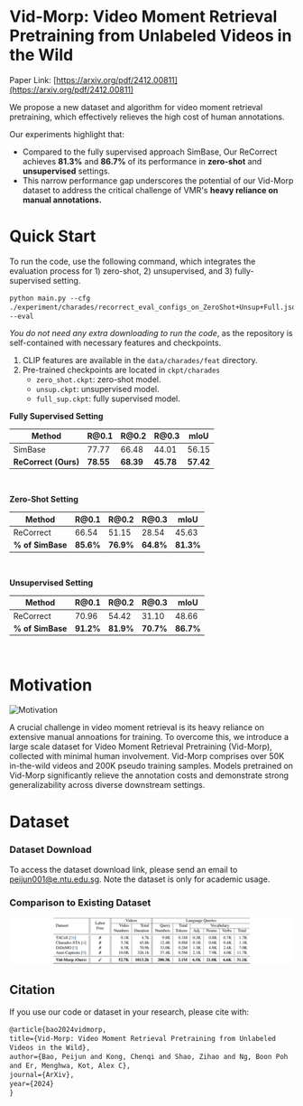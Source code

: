# Vid-Morp: Video Moment Retrieval Pretraining from Unlabeled Videos in the Wild

<!--
**TLDR:**
We propose a novel pretraining dataset and algorithm for video moment retrieval that effectively reduces annotation costs.


## TLDR 
1. To reduce manual annotation costs for grounding, we introduce a large scale dataset collected with minimal human involvement for video moment retrieval pretraining.
2. We propose the ReCorrect algorithm
-->


Paper Link: [https://arxiv.org/pdf/2412.00811](https://arxiv.org/pdf/2412.00811)

We propose a new dataset and algorithm for video moment retrieval pretraining, which effectively relieves the high cost of human annotations.

Our experiments highlight that:
- Compared to the fully supervised approach SimBase, Our ReCorrect achieves **81.3%** and **86.7%**  of its performance  in  **zero-shot** and **unsupervised** settings.
- This narrow performance gap underscores the potential of our Vid-Morp dataset to address the critical challenge of VMR's **heavy reliance on manual annotations.**

# Quick Start

To run the code, use the following command, which integrates the evaluation process for 1) zero-shot, 2) unsupervised, and 3) fully-supervised setting.
```shell script
python main.py --cfg ./experiment/charades/recorrect_eval_configs_on_ZeroShot+Unsup+Full.json --eval
```

*You do not need any extra downloading to run the code*, as the repository is self-contained with necessary features and checkpoints. 
1. CLIP features are available in the `data/charades/feat` directory.
2. Pre-trained checkpoints are located in `ckpt/charades`
    - `zero_shot.ckpt`: zero-shot model.
    - `unsup.ckpt`: unsupervised model.
    - `full_sup.ckpt`: fully supervised model.
    
**Fully Supervised Setting**

| Method | R\@0.1 | R\@0.2 | R\@0.3 | mIoU |
| ---- | ---- | ---- | ---- | ---- |
| SimBase | 77.77 | 66.48 | 44.01 | 56.15 |
| **ReCorrect (Ours)** | **78.55** | **68.39** | **45.78** | **57.42** |
<p>&nbsp;</p>

**Zero-Shot Setting**

| Method | R\@0.1 | R\@0.2 | R\@0.3 | mIoU |
| ---- | ---- | ---- | ---- | ---- |
| ReCorrect | 66.54 | 51.15 | 28.54 | 45.63 |
| **% of SimBase** | **85.6%** | **76.9%** | **64.8%** | **81.3%** |
<p>&nbsp;</p>

**Unsupervised Setting**

| Method | R\@0.1 | R\@0.2 | R\@0.3 | mIoU |
| ---- | ---- | ---- | ---- | ---- |
| ReCorrect | 70.96 | 54.42 | 31.10 | 48.66 |
| **% of SimBase** | **91.2%** | **81.9%** | **70.7%** | **86.7%** |
<p>&nbsp;</p>



# Motivation

<!--
<div align="center">
    <img src="./fig/intro.png" alt="Overview" width="50%"/>
</div>
-->
![Motivation](./fig/intro.png)

A crucial challenge in video moment retrieval is its heavy reliance on extensive manual annoations for training. To overcome this, we introduce a large scale dataset for Video Moment Retrieval Pretraining (Vid-Morp), collected with minimal human involvement. Vid-Morp comprises over 50K in-the-wild videos and 200K pseudo training samples. Models pretrained on Vid-Morp significantly relieve the annotation costs and demonstrate strong generalizability across diverse downstream settings.

# Dataset
### Dataset Download
To access the dataset download link, please send an email to [peijun001@e.ntu.edu.sg](mailto:peijun001@e.ntu.edu.sg).
Note the dataset is only for academic usage. 

### Comparison to Existing Dataset

![Dataset Comparision](./fig/dataset_compare.png)


## Citation
If you use our code or dataset in your research, please cite with:
```
@article{bao2024vidmorp,
title={Vid-Morp: Video Moment Retrieval Pretraining from Unlabeled Videos in the Wild},
author={Bao, Peijun and Kong, Chenqi and Shao, Zihao and Ng, Boon Poh and Er, Menghwa, Kot, Alex C}, 
journal={ArXiv},
year={2024}
}
```